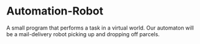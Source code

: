 # Automation-Robot
A small program that performs a task in a virtual world. Our automaton will be a mail-delivery robot picking up and dropping off parcels.